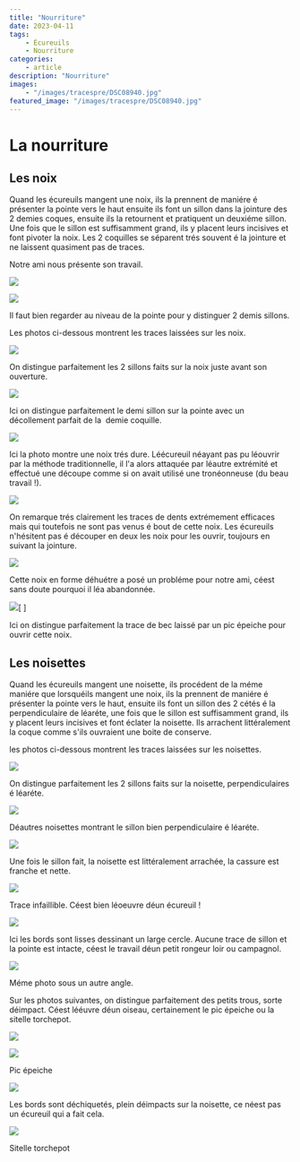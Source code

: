 ```yaml
---
title: "Nourriture"
date: 2023-04-11
tags: 
    - Écureuils
    - Nourriture
categories:
    - article
description: "Nourriture"
images:
    - "/images/tracespre/DSC08940.jpg"
featured_image: "/images/tracespre/DSC08940.jpg"
---
```


# La nourriture

## Les noix

Quand les écureuils mangent une noix, ils la prennent de maniére é présenter la pointe vers le haut ensuite ils font un sillon dans la jointure des 2 demies coques, ensuite ils la retournent et pratiquent un deuxiéme sillon. Une fois que le sillon est suffisamment grand, ils y placent leurs incisives et font pivoter la noix. Les 2 coquilles se séparent trés souvent é la jointure et ne laissent quasiment pas de traces.

 Notre ami nous présente son travail.

![](/images/tracespre/DSC09618.jpg)

![](/images/tracespre/DSC09618+.jpg)

Il faut bien regarder au niveau de la pointe pour y distinguer 2 demis sillons.

Les photos ci-dessous montrent les traces laissées sur les noix.

![](/images/tracespre/image021.jpg)

 On distingue parfaitement les 2 sillons faits sur la noix juste avant son ouverture. 

![](/images/tracespre/image023.jpg)

Ici on distingue parfaitement le demi sillon sur la pointe avec un décollement parfait de la  demie coquille.

![](/images/tracespre/image025.jpg)

 Ici la photo montre une noix trés dure. Léécureuil néayant pas pu léouvrir par la méthode traditionnelle, il l'a alors attaquée par léautre extrémité et effectué une découpe comme si on avait utilisé une tronéonneuse (du beau travail !).

![](/images/tracespre/image027.jpg)

 On remarque trés clairement les traces de dents extrémement efficaces mais qui toutefois ne sont pas venus é bout de cette noix. Les écureuils n'hésitent pas é découper en deux les noix pour les ouvrir, toujours en suivant la jointure. 

![](/images/tracespre/image029.jpg)

Cette noix en forme déhuétre a posé un probléme pour notre ami, céest sans doute pourquoi il léa abandonnée.

![](images/tracespre/image032+.JPG)[ ]

Ici on distingue parfaitement la trace de bec laissé par un pic épeiche pour ouvrir cette noix.


## Les noisettes

Quand les écureuils mangent une noisette, ils procédent de la méme maniére que lorsquéils mangent une noix, ils la prennent de maniére é présenter la pointe vers le haut, ensuite ils font un sillon des 2 cétés é la perpendiculaire de léaréte, une fois que le sillon est suffisamment grand, ils y placent leurs incisives et font éclater la noisette. Ils arrachent littéralement la coque comme s'ils ouvraient une boite de conserve.

les photos ci-dessous montrent les traces laissées sur les noisettes. 

![](/images/tracespre/image036.jpg)

On distingue parfaitement les 2 sillons faits sur la noisette, perpendiculaires é léaréte.

![](/images/tracespre/image034.jpg)

 Déautres noisettes montrant le sillon bien perpendiculaire é léaréte. 

![](/images/tracespre/image038.jpg)

 Une fois le sillon fait, la noisette est littéralement arrachée, la cassure est franche et nette.

![](/images/tracespre/image040.jpg)

 Trace infaillible. Céest bien léoeuvre déun écureuil !

![](/images/tracespre/image042.jpg)

 Ici les bords sont lisses dessinant un large cercle. Aucune trace de sillon et la pointe est intacte, céest le travail déun petit rongeur loir ou campagnol. 

![](/images/tracespre/image044.jpg)

 Méme photo sous un autre angle.

 Sur les photos suivantes, on distingue parfaitement des petits trous, sorte déimpact. Céest lééuvre déun oiseau, certainement le pic épeiche ou la sitelle torchepot. 

![](/images/tracespre/image046.jpg)

![](/images/tracespre/DSC00290.jpg)

Pic épeiche

![](/images/tracespre/image048.jpg)

Les bords sont déchiquetés, plein déimpacts sur la noisette, ce néest pas un écureuil qui a fait cela.

![](/images/tracenou/tracen2.jpg)

Sitelle torchepot

